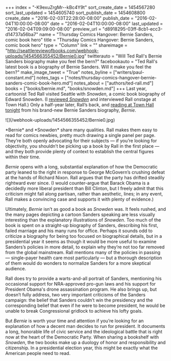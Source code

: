 +++
index = "-K9exuZrgMr--kBc4Y9t"
sort_create_date = 1454567280
sort_last_updated = 1454605740
sort_publish_date = 1454608800
create_date = "2016-02-03T22:28:00-08:00"
publish_date = "2016-02-04T10:00:00-08:00"
date = "2016-02-04T10:00:00-08:00"
last_updated = "2016-02-04T09:09:00-08:00"
preview_url = "d8918295-03ff-8cb1-ecc3-d14737a56ba7"
name = "Thursday Comics Hangover: Bernie Sanders, comic book hero"
title = "Thursday Comics Hangover: Bernie Sanders, comic book hero"
type = "Column"
link = ""
shareimage = "http://seattlereviewofbooks.com/webhook-uploads/1454566355452/Bernie0.jpg"
twitterauto = "Will Ted Rall's Bernie Sanders biography make you feel the bern?"
facebookauto = "Ted Rall's latest book is a biography of Bernie Sanders. Will it make you feel the bern?"
make_image_tweet = "True"
notes_byline = ["writers/paul-constant.md"]
notes_tags = ["notes/thursday-comics-hangover-bernie-sanders-comic-book-hero.md"]
notes_about = ["authors/ted-rall.md"]
books = ["books/bernie.md", "books/snowden.md"]
+++
Last year, cartoonist Ted Rall visited Seattle with *Snowden*, a comic book biography of Edward Snowden. (I [reviewed *Snowden*](http://seattlereviewofbooks.com/reviews/a-real-american-hero/) and interviewed Rall onstage at Town Hall.) Only a half-year later, Rall’s back, and [reading at Town Hall tonight](https://townhallseattle.org/event/ted-rall-2/) from his brand-new Bernie Sanders biography, *Bernie*.

<p class="image-left">![](/webhook-uploads/1454566355452/Bernie0.jpg)</p>*Bernie* and *Snowden* share many qualities. Rall makes them easy to read for comics newbies, pretty much drawing a single panel per page. They’re both openly advocating for their subjects — if you’re looking for objectivity, you shouldn’t be picking up a book by Rall in the first place — and they both provide plenty of context to establish the central figures within their time. 

*Bernie* opens with a long, substantial explanation of how the Democratic party leaned to the right in response to George McGovern’s crushing defeat at the hands of Richard Nixon. Rall argues that the party has drifted steadily rightward ever since. (I would counter-argue that Barack Obama is a decidedly more liberal president than Bill Clinton, but I freely admit that this criticism might fall along partisan, rather than aesthetic, lines; in any event, Rall makes a convincing case and supports it with plenty of evidence.) 

Ultimately, *Bernie* isn’t as good a book as *Snowden* was. It feels rushed, and the many pages depicting a cartoon Sanders speaking are less visually interesting than the explanatory illustrations of *Snowden*. Too much of the book is spent on a straight-up biography of Sanders, describing his first, failed marriage and his many runs for office. Perhaps it sounds odd to criticize a biography for being too focused on biographical details, but in a presidential year it seems as though it would be more useful to examine Sanders’s policies in more detail, to explain why they’re not too far removed from the global mainstream. Rall mentions many of the policies in passing — single-payer health care most particularly — but a thorough description of them would do wonders to normalize Sanders for a more skeptical audience.

Rall does try to provide a warts-and-all portrait of Sanders, mentioning his occasional support for NRA-approved pro-gun laws and his support for President Obama's drone assassination program. He also brings up, but doesn’t fully address, two very important criticisms of the Sanders campaign: the belief that Sanders couldn’t win the presidency and the corresponding belief that even if he were to become president, he would be unable to break Congressional gridlock to achieve his lofty goals. 

But *Bernie* is worth your time and attention if you’re looking for an explanation of how a decent man decides to run for president. It documents a long, honorable life of civic service and the ideological battle that is right now at the heart of the Democratic Party. When sharing a bookshelf with *Snowden*, the two books make up a duology of honor and responsibility and citizenship. In a presidential election year, this might be exactly what the American people need to read.